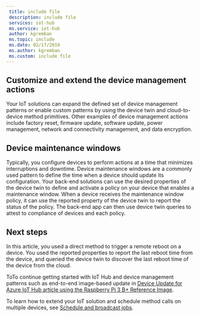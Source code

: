 ```yaml
---
 title: include file
 description: include file
 services: iot-hub
 ms.service: iot-hub
 author: kgremban
 ms.topic: include
 ms.date: 02/17/2019
 ms.author: kgremban
 ms.custom: include file
---
```


## Customize and extend the device management actions

Your IoT solutions can expand the defined set of device management patterns or enable custom patterns by using the device twin and cloud-to-device method primitives. Other examples of device management actions include factory reset, firmware update, software update, power management, network and connectivity management, and data encryption.

## Device maintenance windows

Typically, you configure devices to perform actions at a time that minimizes interruptions and downtime. Device maintenance windows are a commonly used pattern to define the time when a device should update its configuration. Your back-end solutions can use the desired properties of the device twin to define and activate a policy on your device that enables a maintenance window. When a device receives the maintenance window policy, it can use the reported property of the device twin to report the status of the policy. The back-end app can then use device twin queries to attest to compliance of devices and each policy.

## Next steps

In this article, you used a direct method to trigger a remote reboot on a device. You used the reported properties to report the last reboot time from the device, and queried the device twin to discover the last reboot time of the device from the cloud.

ToTo continue getting started with IoT Hub and device management patterns such as end-to-end image-based update in [Device Update for Azure IoT Hub article using the Raspberry Pi 3 B+ Reference Image](../articles/iot-hub-device-update/device-update-raspberry-pi.md).

To learn how to extend your IoT solution and schedule method calls on multiple devices, see [Schedule and broadcast jobs](../articles/iot-hub/iot-hub-node-node-schedule-jobs.md).